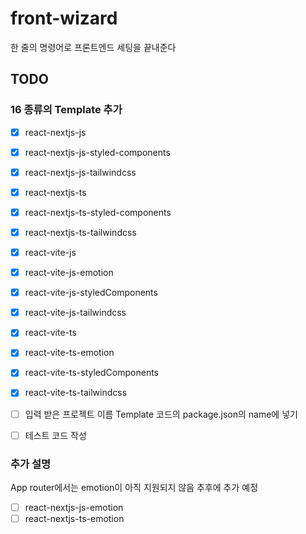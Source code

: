 # front-wizard

한 줄의 명령어로 프론트엔드 세팅을 끝내준다

## TODO

### 16 종류의 Template 추가

- [x] react-nextjs-js
- [x] react-nextjs-js-styled-components
- [x] react-nextjs-js-tailwindcss
- [x] react-nextjs-ts
- [x] react-nextjs-ts-styled-components
- [x] react-nextjs-ts-tailwindcss
- [x] react-vite-js
- [x] react-vite-js-emotion
- [x] react-vite-js-styledComponents
- [x] react-vite-js-tailwindcss
- [x] react-vite-ts
- [x] react-vite-ts-emotion
- [x] react-vite-ts-styledComponents
- [x] react-vite-ts-tailwindcss

- [ ] 입력 받은 프로젝트 이름 Template 코드의 package.json의 name에 넣기
- [ ] 테스트 코드 작성

### 추가 설명

App router에서는 emotion이 아직 지원되지 않음 추후에 추가 예정

- [ ] react-nextjs-js-emotion
- [ ] react-nextjs-ts-emotion
